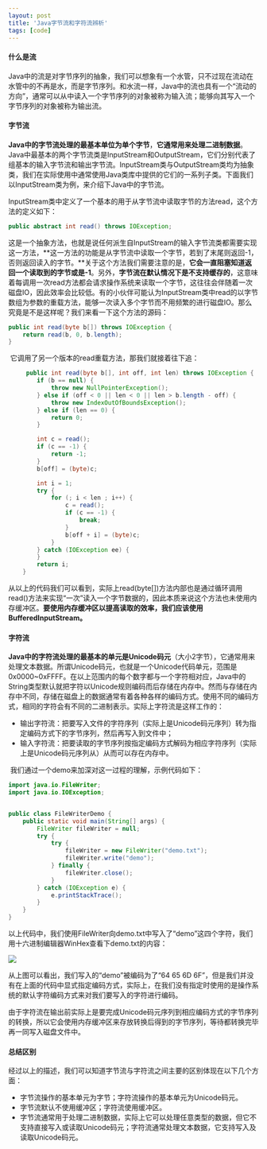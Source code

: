 ```yaml
---
layout: post
title: 'Java字节流和字符流辨析'
tags: [code]
---
```


#### 什么是流

Java中的流是对字节序列的抽象，我们可以想象有一个水管，只不过现在流动在水管中的不再是水，而是字节序列。和水流一样，Java中的流也具有一个“流动的方向”，通常可以从中读入一个字节序列的对象被称为输入流；能够向其写入一个字节序列的对象被称为输出流。

#### 字节流

**Java中的字节流处理的最基本单位为单个字节**，**它通常用来处理二进制数据**。Java中最基本的两个字节流类是InputStream和OutputStream，它们分别代表了组基本的输入字节流和输出字节流。InputStream类与OutputStream类均为抽象类，我们在实际使用中通常使用Java类库中提供的它们的一系列子类。下面我们以InputStream类为例，来介绍下Java中的字节流。

​    InputStream类中定义了一个基本的用于从字节流中读取字节的方法read，这个方法的定义如下：

```java
public abstract int read() throws IOException;
```

​     这是一个抽象方法，也就是说任何派生自InputStream的输入字节流类都需要实现这一方法，**这一方法的功能是从字节流中读取一个字节，若到了末尾则返回-1，否则返回读入的字节。**关于这个方法我们需要注意的是，**它会一直阻塞知道返回一个读取到的字节或是-1**。另外，**字节流在默认情况下是不支持缓存的**，这意味着每调用一次read方法都会请求操作系统来读取一个字节，这往往会伴随着一次磁盘IO，因此效率会比较低。有的小伙伴可能认为InputStream类中read的以字节数组为参数的重载方法，能够一次读入多个字节而不用频繁的进行磁盘IO。那么究竟是不是这样呢？我们来看一下这个方法的源码：

```java
public int read(byte b[]) throws IOException {
    return read(b, 0, b.length);
}
```

​    它调用了另一个版本的read重载方法，那我们就接着往下追：

```java
     public int read(byte b[], int off, int len) throws IOException {
        if (b == null) {
            throw new NullPointerException();
        } else if (off < 0 || len < 0 || len > b.length - off) {
            throw new IndexOutOfBoundsException();
        } else if (len == 0) {
            return 0;
        }

        int c = read();
        if (c == -1) {
            return -1;
        }
        b[off] = (byte)c;

        int i = 1;
        try {
            for (; i < len ; i++) {
                c = read();
                if (c == -1) {
                    break;
                }
                b[off + i] = (byte)c;
            }
        } catch (IOException ee) {
        }
        return i;
    }
```

​     从以上的代码我们可以看到，实际上read(byte[])方法内部也是通过循环调用read()方法来实现“一次”读入一个字节数据的，因此本质来说这个方法也未使用内存缓冲区。**要使用内存缓冲区以提高读取的效率，我们应该使用BufferedInputStream。**

#### 字符流

**Java中的字符流处理的最基本的单元是Unicode码元**（大小2字节），它通常用来处理文本数据。所谓Unicode码元，也就是一个Unicode代码单元，范围是0x0000~0xFFFF。在以上范围内的每个数字都与一个字符相对应，Java中的String类型默认就把字符以Unicode规则编码而后存储在内存中。然而与存储在内存中不同，存储在磁盘上的数据通常有着各种各样的编码方式。使用不同的编码方式，相同的字符会有不同的二进制表示。实际上字符流是这样工作的：

- 输出字符流：把要写入文件的字符序列（实际上是Unicode码元序列）转为指定编码方式下的字节序列，然后再写入到文件中；
- 输入字符流：把要读取的字节序列按指定编码方式解码为相应字符序列（实际上是Unicode码元序列从）从而可以存在内存中。

​    我们通过一个demo来加深对这一过程的理解，示例代码如下：

```java
import java.io.FileWriter;
import java.io.IOException;


public class FileWriterDemo {
    public static void main(String[] args) {
        FileWriter fileWriter = null;
        try {
            try {
                fileWriter = new FileWriter("demo.txt");
                fileWriter.write("demo");
            } finally {
                fileWriter.close();
            }
        } catch (IOException e) {
            e.printStackTrace();
        }
    }
}
```

以上代码中，我们使用FileWriter向demo.txt中写入了“demo”这四个字符，我们用十六进制编辑器WinHex查看下demo.txt的内容：

![](http://image.augustrush8.com/images/bytestreamandcharstream.png)

从上图可以看出，我们写入的“demo”被编码为了“64 65 6D 6F”，但是我们并没有在上面的代码中显式指定编码方式，实际上，在我们没有指定时使用的是操作系统的默认字符编码方式来对我们要写入的字符进行编码。

​    由于字符流在输出前实际上是要完成Unicode码元序列到相应编码方式的字节序列的转换，所以它会使用内存缓冲区来存放转换后得到的字节序列，等待都转换完毕再一同写入磁盘文件中。

#### 总结区别

经过以上的描述，我们可以知道字节流与字符流之间主要的区别体现在以下几个方面：

- 字节流操作的基本单元为字节；字符流操作的基本单元为Unicode码元。
- 字节流默认不使用缓冲区；字符流使用缓冲区。
- 字节流通常用于处理二进制数据，实际上它可以处理任意类型的数据，但它不支持直接写入或读取Unicode码元；字符流通常处理文本数据，它支持写入及读取Unicode码元。